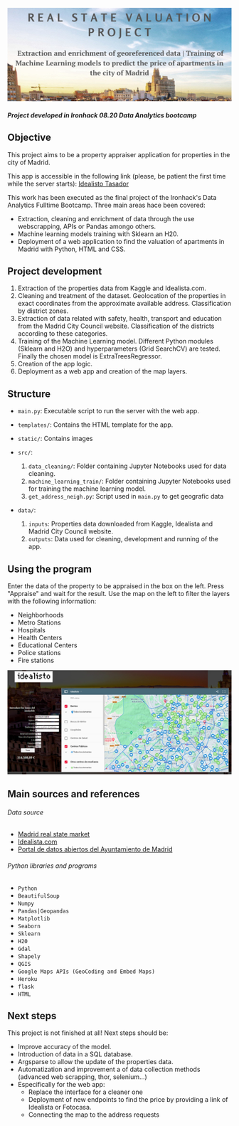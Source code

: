 ![idealisto](static/images/project.png)

##### Project developed in Ironhack 08.20 Data Analytics bootcamp
## Objective

This project aims to be a property appraiser application for properties in the city of Madrid.

This app is accessible in the following link (please, be patient the first time while the server starts): [Idealisto Tasador](https://idealisto.ew.r.appspot.com/find)

This work has been executed as the final project of the Ironhack's Data Analytics Fulltime Bootcamp. Three main areas hace been covered: 
- Extraction, cleaning and enrichment of data through the use webscrapping, APIs or Pandas amongo others.
- Machine learning models training with Sklearn an H20.
- Deployment of a web application to find the valuation of apartments in Madrid with Python, HTML and CSS.

## Project development

1. Extraction of the properties data from Kaggle and Idealista.com.
2. Cleaning and treatment of the dataset. Geolocation of the properties in exact coordinates from the approximate available address. Classification by district zones.
3. Extraction of data related with safety, health, transport and education from the Madrid City Council website. Classification of the districts according to these categories. 
4. Training of the Machine Learning model. Different Python modules (Sklearn and H2O) and hyperparameters (Grid SearchCV) are tested. Finally the chosen model is ExtraTreesRegressor.
5. Creation of the app logic.
6. Deployment as a web app and creation of the map layers.

## Structure

- `main.py`: Executable script to run the server with the web app.
- `templates/`: Contains the HTML template for the app.
- `static/`: Contains images

- `src/`:
	1. `data_cleaning/`: Folder containing Jupyter Notebooks used for data cleaning.
	2. `machine_learning_train/`: Folder containing Jupyter Notebooks used for training the machine learning model.
	3. `get_address_neigh.py`: Script used in `main.py` to get geografic data
    
- `data/`:
    1. `inputs`: Properties data downloaded from Kaggle, Idealista and Madrid City Council website.
	2. `outputs`: Data used for cleaning, development and running of the app.

## Using the program

Enter the data of the property to be appraised in the box on the left. Press "Appraise" and wait for the result. 
Use the map on the left to filter the layers with the following information:

- Neighborhoods
- Metro Stations
- Hospitals
- Health Centers
- Educational Centers
- Police stations
- Fire stations

![web](static/images/web.png)

## Main sources and references
###### Data source
 - [Madrid real state market](https://www.kaggle.com/kerneler/starter-madrid-real-estate-market-e5958d05-4)
 - [Idealista.com](Idealista.com)
 - [Portal de datos abiertos del Ayuntamiento de Madrid](https://datos.madrid.es/portal/site/egob/)

###### Python libraries and programs
- `Python`
- `BeautifulSoup`
- `Numpy`
- `Pandas|Geopandas`
- `Matplotlib`
- `Seaborn`
- `Sklearn`
- `H20`
- `Gdal`
- `Shapely`
- `QGIS`
- `Google Maps APIs (GeoCoding and Embed Maps)`
- `Heroku`
- `flask`
- `HTML`

## Next steps
This project is not finished at all! Next steps should be:
- Improve accuracy of the model.
- Introduction of data in a SQL database.
- Argsparse to allow the update of the properties data.
- Automatization and improvement a of data collection methods (advanced web scrapping, thor, selenium...)
- Especifically for the web app:
    * Replace the interface for a cleaner one
    * Deployment of new endpoints to find the price by providing a link of Idealista or Fotocasa.
    * Connecting the map to the address requests 


